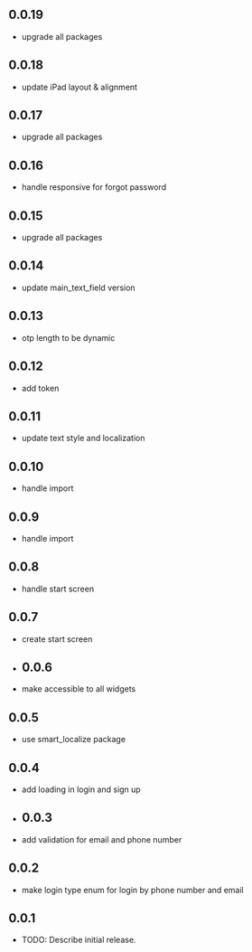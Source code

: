 ## 0.0.19

* upgrade all packages

## 0.0.18

* update iPad layout & alignment

## 0.0.17

* upgrade all packages

## 0.0.16

* handle responsive for forgot password

## 0.0.15

* upgrade all packages

## 0.0.14

* update main_text_field version

## 0.0.13

* otp length to be dynamic

## 0.0.12

* add token

## 0.0.11

* update text style and localization

## 0.0.10

* handle import

## 0.0.9

* handle import

## 0.0.8

* handle start screen

## 0.0.7

* create start screen
* ## 0.0.6
* make accessible to all widgets

## 0.0.5

* use smart_localize package

## 0.0.4

* add loading in login and sign up
* ## 0.0.3
* add validation for email and phone number

## 0.0.2

* make login type enum for login by phone number and email

## 0.0.1

* TODO: Describe initial release.
